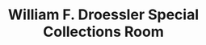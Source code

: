 ---
layout: repo
title: "William F. Droessler Special Collections Room"
id: 1507
permalink: repos/1507/
---
